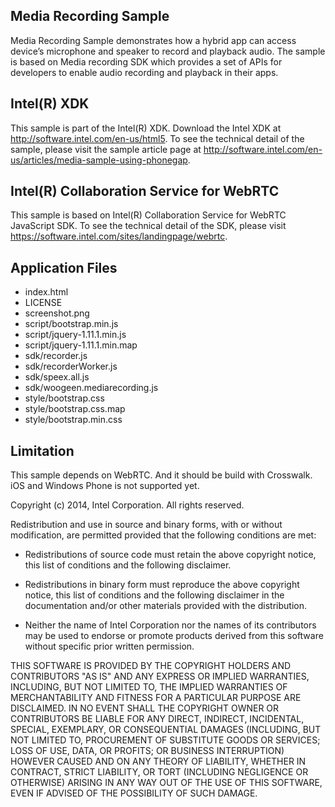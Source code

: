 Media Recording Sample
-------------------------------------------
Media Recording Sample demonstrates how a hybrid app can access device’s microphone and speaker to record and playback audio. The sample is based on Media recording SDK which provides a set of APIs for developers to enable audio recording and playback in their apps.

Intel(R) XDK
-------------------------------------------
This sample is part of the Intel(R) XDK. 
Download the Intel XDK at http://software.intel.com/en-us/html5.
To see the technical detail of the sample, please visit the sample article page 
at http://software.intel.com/en-us/articles/media-sample-using-phonegap. 

Intel(R) Collaboration Service for WebRTC
-------------------------------------------
This sample is based on Intel(R) Collaboration Service for WebRTC JavaScript SDK. To see the technical detail of the SDK, please visit https://software.intel.com/sites/landingpage/webrtc.

Application Files
-----------------
* index.html
* LICENSE
* screenshot.png
* script/bootstrap.min.js
* script/jquery-1.11.1.min.js
* script/jquery-1.11.1.min.map
* sdk/recorder.js
* sdk/recorderWorker.js
* sdk/speex.all.js
* sdk/woogeen.mediarecording.js
* style/bootstrap.css
* style/bootstrap.css.map
* style/bootstrap.min.css

Limitation
-------------------
This sample depends on WebRTC. And it should be build with Crosswalk. iOS and Windows Phone is not supported yet.


Copyright (c) 2014, Intel Corporation. All rights reserved.

Redistribution and use in source and binary forms, with or without modification, 
are permitted provided that the following conditions are met:

- Redistributions of source code must retain the above copyright notice, 
  this list of conditions and the following disclaimer.

- Redistributions in binary form must reproduce the above copyright notice, 
  this list of conditions and the following disclaimer in the documentation 
  and/or other materials provided with the distribution.

- Neither the name of Intel Corporation nor the names of its contributors 
  may be used to endorse or promote products derived from this software 
  without specific prior written permission.

THIS SOFTWARE IS PROVIDED BY THE COPYRIGHT HOLDERS AND CONTRIBUTORS "AS IS" 
AND ANY EXPRESS OR IMPLIED WARRANTIES, INCLUDING, BUT NOT LIMITED TO, 
THE IMPLIED WARRANTIES OF MERCHANTABILITY AND FITNESS FOR A PARTICULAR PURPOSE 
ARE DISCLAIMED. IN NO EVENT SHALL THE COPYRIGHT OWNER OR CONTRIBUTORS BE 
LIABLE FOR ANY DIRECT, INDIRECT, INCIDENTAL, SPECIAL, EXEMPLARY, OR 
CONSEQUENTIAL DAMAGES (INCLUDING, BUT NOT LIMITED TO, PROCUREMENT OF SUBSTITUTE 
GOODS OR SERVICES; LOSS OF USE, DATA, OR PROFITS; OR BUSINESS INTERRUPTION) 
HOWEVER CAUSED AND ON ANY THEORY OF LIABILITY, WHETHER IN CONTRACT, STRICT 
LIABILITY, OR TORT (INCLUDING NEGLIGENCE OR OTHERWISE) ARISING IN ANY WAY OUT 
OF THE USE OF THIS SOFTWARE, EVEN IF ADVISED OF THE POSSIBILITY OF SUCH DAMAGE.
